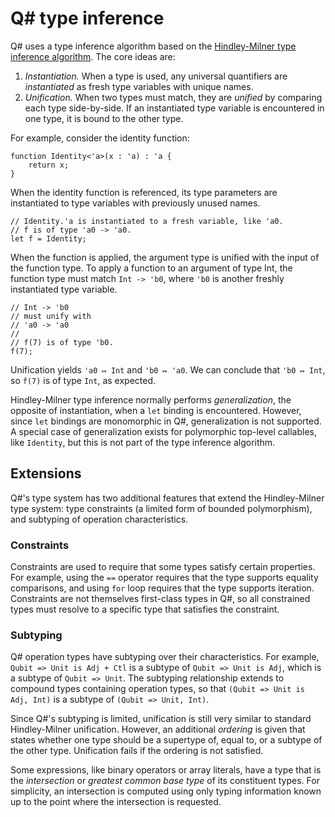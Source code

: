 ﻿# Q# type inference

Q# uses a type inference algorithm based on the [Hindley-Milner type inference algorithm](https://en.wikipedia.org/wiki/Hindley%E2%80%93Milner_type_system#An_inference_algorithm).
The core ideas are:

1. *Instantiation.* When a type is used, any universal quantifiers are *instantiated* as fresh type variables with unique names.
2. *Unification.* When two types must match, they are *unified* by comparing each type side-by-side.
   If an instantiated type variable is encountered in one type, it is bound to the other type.

For example, consider the identity function:

```qsharp
function Identity<'a>(x : 'a) : 'a {
    return x;
}
```

When the identity function is referenced, its type parameters are instantiated to type variables with previously unused names.

```qsharp
// Identity.'a is instantiated to a fresh variable, like 'a0.
// f is of type 'a0 -> 'a0.
let f = Identity;
```

When the function is applied, the argument type is unified with the input of the function type.
To apply a function to an argument of type Int, the function type must match `Int -> 'b0`, where `'b0` is another freshly instantiated type variable.

```qsharp
// Int -> 'b0
// must unify with
// 'a0 -> 'a0
//
// f(7) is of type 'b0.
f(7);
```

Unification yields `'a0 ↦ Int` and `'b0 ↦ 'a0`.
We can conclude that `'b0 ↦ Int`, so `f(7)` is of type `Int`, as expected.

Hindley-Milner type inference normally performs *generalization*, the opposite of instantiation, when a `let` binding is encountered.
However, since `let` bindings are monomorphic in Q#, generalization is not supported.
A special case of generalization exists for polymorphic top-level callables, like `Identity`, but this is not part of the type inference algorithm.

## Extensions

Q#'s type system has two additional features that extend the Hindley-Milner type system: type constraints (a limited form of bounded polymorphism), and subtyping of operation characteristics.

### Constraints

Constraints are used to require that some types satisfy certain properties.
For example, using the `==` operator requires that the type supports equality comparisons, and using `for` loop requires that the type supports iteration.
Constraints are not themselves first-class types in Q#, so all constrained types must resolve to a specific type that satisfies the constraint.

### Subtyping

Q# operation types have subtyping over their characteristics.
For example, `Qubit => Unit is Adj + Ctl` is a subtype of `Qubit => Unit is Adj`, which is a subtype of `Qubit => Unit`.
The subtyping relationship extends to compound types containing operation types, so that `(Qubit => Unit is Adj, Int)` is a subtype of `(Qubit => Unit, Int)`.

Since Q#'s subtyping is limited, unification is still very similar to standard Hindley-Milner unification.
However, an additional *ordering* is given that states whether one type should be a supertype of, equal to, or a subtype of the other type.
Unification fails if the ordering is not satisfied.

Some expressions, like binary operators or array literals, have a type that is the *intersection* or *greatest common base type* of its constituent types.
For simplicity, an intersection is computed using only typing information known up to the point where the intersection is requested.
